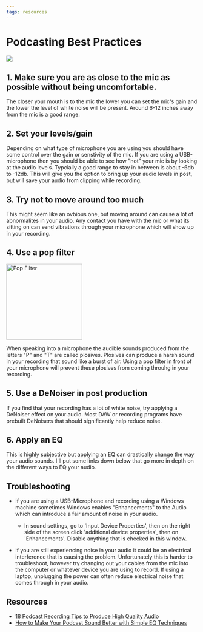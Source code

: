 ```yaml
---
tags: resources
---
```


# Podcasting Best Practices
![](https://i.imgur.com/MAqzIQz.jpg)

## 1. Make sure you are as close to the mic as possible without being uncomfortable.
The closer your mouth is to the mic the lower you can set the mic's gain and the lower the level of white noise will be present. Around 6-12 inches away from the mic is a good range. 

## 2. Set your levels/gain
Depending on what type of microphone you are using you should have some control over the gain or senstivity of the mic. If you are using a USB-microphone then you should be able to see how "hot" your mic is by looking at the audio levels. Typcially a good range to stay in between is about -6db to -12db. This will give you the option to bring up your audio levels in post, but will save your audio from clipping while recording.

## 3. Try not to move around too much
This might seem like an ovbious one, but moving around can cause a lot of abnormalites in your audio. Any contact you have with the mic or what its sitting on can send vibrations through your microphone which will show up in your recording. 

## 4. Use a pop filter
<img src="https://i.imgur.com/5YFlGoN.jpg" width="200" height="" title="Pop Filter">

When speaking into a microphone the audible sounds produced from the letters "P" and "T" are called plosives. Plosives can produce a harsh sound in your recording that sound like a burst of air. Using a pop filter in front of your microphone will prevent these plosives from coming throuhg in your recording. 

## 5. Use a DeNoiser in post production
If you find that your recording has a lot of white noise, try applying a DeNoiser effect on your audio. Most DAW or recording programs have prebuilt DeNoisers that should significantly help reduce noise. 

## 6. Apply an EQ
This is highly subjective but applying an EQ can drastically change the way your audio sounds. I'll put some links down below that go more in depth on the different ways to EQ your audio.



## Troubleshooting
* If you are using a USB-Microphone and recording using a Windows machine sometimes Windows enables "Enhancements" to the Audio which can introduce a fair amount of noise in your audio. 
    * In sound settings, go to 'Input Device Properties', then on the right side of the screen click 'additional device properties', then on 'Enhancements'. Disable anything that is checked in this window.

* If you are still experiencing noise in your audio it could be an electrical interference that is causing the problem. Unfortunately this is harder to troubleshoot, however try changing out your cables from the mic into the computer or whatever device you are using to record. If using a laptop, unplugging the power can often reduce electrical noise that comes through in your audio. 



## Resources
* [18 Podcast Recording Tips to Produce High Quality Audio](https://krisp.ai/blog/podcast-recording-tips/)
* [How to Make Your Podcast Sound Better with Simple EQ Techniques](https://www.glow.fm/guides-tutorials/how-to-make-your-podcast-sound-better-with-simple-eq-techniques)
